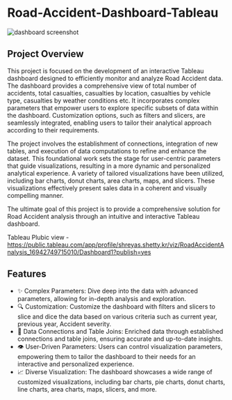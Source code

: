 # Road-Accident-Dashboard-Tableau

![dashboard screenshot]()


## Project Overview

This project is focused on the development of an interactive Tableau dashboard designed to efficiently monitor and analyze Road Accident data. The dashboard provides a comprehensive view of total number of accidents, total casualties, casualties by location, casualties by vehicle type, casualties by weather conditions etc. It incorporates complex parameters that empower users to explore specific subsets of data within the dashboard. Customization options, such as filters and slicers, are seamlessly integrated, enabling users to tailor their analytical approach according to their requirements.

The project involves the establishment of connections, integration of new tables, and execution of data computations to refine and enhance the dataset. This foundational work sets the stage for user-centric parameters that guide visualizations, resulting in a more dynamic and personalized analytical experience. A variety of tailored visualizations have been utilized, including bar charts, donut charts, area charts, maps, and slicers. These visualizations effectively present sales data in a coherent and visually compelling manner.

The ultimate goal of this project is to provide a comprehensive solution for Road Accident analysis through an intuitive and interactive Tableau dashboard.

Tableau Plubic view - https://public.tableau.com/app/profile/shreyas.shetty.kr/viz/RoadAccidentAnalysis_16942749715010/Dashboard1?publish=yes

## Features

- ✨ Complex Parameters: Dive deep into the data with advanced parameters, allowing for in-depth analysis and exploration.
- 🔍 Customization: Customize the dashboard with filters and slicers to slice and dice the data based on various criteria such as current year, previous year, Accident severity.
- 🔗 Data Connections and Table Joins: Enriched data through established connections and table joins, ensuring accurate and up-to-date insights.
- 👁️ User-Driven Parameters: Users can control visualization parameters, empowering them to tailor the dashboard to their needs for an interactive and personalized experience.
- 📈 Diverse Visualization: The dashboard showcases a wide range of customized visualizations, including bar charts, pie charts, donut charts, line charts, area charts, maps, slicers, and more.
